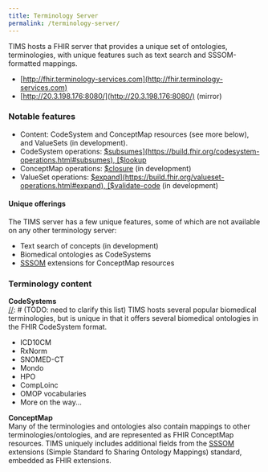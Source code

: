 ```yaml
---
title: Terminology Server
permalink: /terminology-server/
---
```


TIMS hosts a FHIR server that provides a unique set of ontologies, terminologies, with unique features such as text 
search and  SSSOM-formatted mappings.

- [http://fhir.terminology-services.com](http://fhir.terminology-services.com)
- [http://20.3.198.176:8080/](http://20.3.198.176:8080/) (mirror)

### Notable features
[//]: # (TODO: need to clarify this list)
- Content: CodeSystem and ConceptMap resources (see more below), and ValueSets (in development).
- CodeSystem operations: [$subsumes](https://build.fhir.org/codesystem-operations.html#subsumes), [$lookup](https://build.fhir.org/codesystem-operations.html#lookup)
- ConceptMap operations: [$closure](https://build.fhir.org/conceptmap-operations.html#closure) (in development)
- ValueSet operations: [$expand](https://build.fhir.org/valueset-operations.html#expand), [$validate-code](https://build.fhir.org/valueset-operations.html#validate-code) (in development)

#### Unique offerings
[//]: # (TODO: need to clarify this list)
The TIMS server has a few unique features, some of which are not available on any other terminology server:
- Text search of concepts (in development)
- Biomedical ontologies as CodeSystems
- [SSSOM](https://mapping-commons.github.io/sssom/home/) extensions for ConceptMap resources

### Terminology content
**CodeSystems**  
[//]: # (TODO: need to clarify this list)
TIMS hosts several popular biomedical terminologies, but is unique in that it offers several biomedical ontologies in 
the FHIR CodeSystem format.
* ICD10CM
* RxNorm
* SNOMED-CT 
* Mondo 
* HPO
* CompLoinc
* OMOP vocabularies
* More on the way...

**ConceptMap**  
Many of the terminologies and ontologies also contain mappings to other terminologies/ontologies, and are represented 
as FHIR ConceptMap resources. TIMS uniquely includes additional fields from the [SSSOM](
https://mapping-commons.github.io/sssom/home/) extensions (Simple Standard fo Sharing Ontology Mappings) standard, 
embedded as FHIR extensions.

[//]: # (#### ValueSet)

[//]: # (In development.)